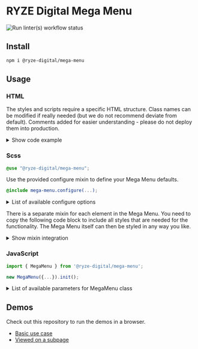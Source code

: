 # RYZE Digital Mega Menu

![Run linter(s) workflow status](https://github.com/ryze-digital/mega-menu/actions/workflows/run-lint.yml/badge.svg)

## Install

```sh
npm i @ryze-digital/mega-menu
```

## Usage

### HTML

The styles and scripts require a specific HTML structure. Class names can be modified if really needed (but we do not
recommend deviate from default). Comments added for easier understanding - please do not deploy them into production.

<details>
<summary>Show code example</summary>

```html
<nav id="nav-main" class="mega-menu" data-mega-menu aria-label="Main">
    <!-- The value of aria-controls needs to match the id of the related nav tag -->
    <button type="button" class="toggle" aria-expanded="false" aria-controls="nav-main" data-mega-menu-toggle>
        <span class="visually-hidden">Show main navigation</span>
        <span class="hamburger-icon">☰</span>
    </button>
    <div class="level-wrapper" inert>
        <ul>
            <!-- Add is-active class, when user is currently on this page (must be done on every level) -->
            <li class="is-active">
                <button type="button" aria-expanded="false">
                    <span class="visually-hidden">Opens the submenu:</span>
                    <span>About us</span>
                </button>
                <div class="level-wrapper" inert>
                    <!-- Teaser is optional -->
                    <div class="teaser">
                        <h2 class="h2 headline">About us</h2>
                        <p>
                            Lorem ipsum dolor sit amet, consectetuer adipiscing elit. Aenean commodo ligula eget dolor.
                            Aenean massa. Cum sociis natoque penatibus et magnis dis parturient montes, nascetur
                            ridiculus mus.
                        </p>
                        <a href="#" class="button">Go to about us</a>
                    </div>
                    <ul>
                        <!-- Add a back button as first-child to every sublevel -->
                        <li class="back">
                            <button type="button" data-back>
                                <span>Back to overview</span>
                            </button>
                        </li>
                        <!-- Add is-active class, when user is currently on this page (must be done on every level) -->
                        <li class="title is-active">
                            <!-- Add aria-current="page" attribute, when user is currently on this page -->
                            <a href="#" aria-current="page">
                                <span>About us</span>
                            </a>
                        </li>
                        <li>
                            <button type="button" aria-expanded="false">
                                <span class="visually-hidden">Opens the submenu:</span>
                                <span>History</span>
                            </button>
                            <div class="level-wrapper" inert>
                                <ul>
                                    <li class="back">
                                        <button type="button" data-back>
                                            <span>Back to overview</span>
                                        </button>
                                    </li>
                                    <li class="title">
                                        <a href="#">
                                            <span>History</span>
                                        </a>
                                    </li>
                                    <li>
                                        <a href="#">
                                            <span>1995</span>
                                        </a>
                                    </li>
                                    <li>
                                        <a href="#">
                                            <span>2005</span>
                                        </a>
                                    </li>
                                    <li>
                                        <a href="#">
                                            <span>2009</span>
                                        </a>
                                    </li>
                                    <li>
                                        <a href="#">
                                            <span>2016</span>
                                        </a>
                                    </li>
                                    <li>
                                        <a href="#">
                                            <span>2022</span>
                                        </a>
                                    </li>
                                    <!-- Add a close menu button as last-child to every sublevel (only visible for keyboard users) -->
                                    <li class="close">
                                        <button type="button" class="visually-hidden" data-close>
                                            <span>Close menu</span>
                                        </button>
                                    </li>
                                </ul>
                            </div>
                        </li>
                        <li>
                            <a href="#">
                                <span>Team</span>
                            </a>
                        </li>
                        <li class="close">
                            <button type="button" class="visually-hidden" data-close>
                                <span>Close menu</span>
                            </button>
                        </li>
                    </ul>
                </div>
            </li>
            <li>
                <button type="button" aria-expanded="false">
                    <span class="visually-hidden">Opens the submenu:</span>
                    <span>Products</span>
                </button>
                <div class="level-wrapper" inert>
                    <ul>
                        <li class="back">
                            <button type="button" data-back>
                                <span>Back to overview</span>
                            </button>
                        </li>
                        <li class="title">
                            <a href="#">
                                <span>Products</span>
                            </a>
                        </li>
                        <li>
                            <button type="button" aria-expanded="false">
                                <span class="visually-hidden">Opens the submenu:</span>
                                <span>Materials</span>
                            </button>
                            <div class="level-wrapper" inert>
                                <ul>
                                    <li class="back">
                                        <button type="button" data-back>
                                            <span>Back to overview</span>
                                        </button>
                                    </li>
                                    <li class="title">
                                        <a href="#">
                                            <span>Materials</span>
                                        </a>
                                    </li>
                                    <li>
                                        <button type="button" aria-expanded="false">
                                            <span class="visually-hidden">Opens the submenu:</span>
                                            <span>Wood</span>
                                        </button>
                                        <div class="level-wrapper" inert>
                                            <ul>
                                                <li class="back">
                                                    <button type="button" data-back>
                                                        <span>Back to overview</span>
                                                    </button>
                                                </li>
                                                <li class="title">
                                                    <a href="#">
                                                        <span>Wood</span>
                                                    </a>
                                                </li>
                                                <li>
                                                    <a href="#">
                                                        <span>Maple</span>
                                                    </a>
                                                </li>
                                                <li>
                                                    <a href="#">
                                                        <span>Oak</span>
                                                    </a>
                                                </li>
                                                <li>
                                                    <a href="#">
                                                        <span>Chestnut</span>
                                                    </a>
                                                </li>
                                                <li class="close">
                                                    <button type="button" class="visually-hidden" data-close>
                                                        <span>Close menu</span>
                                                    </button>
                                                </li>
                                            </ul>
                                        </div>
                                    </li>
                                    <li>
                                        <button type="button" aria-expanded="false">
                                            <span class="visually-hidden">Opens the submenu:</span>
                                            <span>Steal</span>
                                        </button>
                                        <div class="level-wrapper" inert>
                                            <ul>
                                                <li class="back">
                                                    <button type="button" data-back>
                                                        <span>Back to overview</span>
                                                    </button>
                                                </li>
                                                <li class="title">
                                                    <a href="#">
                                                        <span>Steal</span>
                                                    </a>
                                                </li>
                                                <li>
                                                    <a href="#">
                                                        <span>Alloyed</span>
                                                    </a>
                                                </li>
                                                <li>
                                                    <a href="#">
                                                        <span>Unalloyed</span>
                                                    </a>
                                                </li>
                                                <li class="close">
                                                    <button type="button" class="visually-hidden" data-close>
                                                        <span>Close menu</span>
                                                    </button>
                                                </li>
                                            </ul>
                                        </div>
                                    </li>
                                    <li>
                                        <a href="#">
                                            <span>Aluminum</span>
                                        </a>
                                    </li>
                                    <li>
                                        <button type="button" aria-expanded="false">
                                            <span class="visually-hidden">Opens the submenu:</span>
                                            <span>Plastic</span>
                                        </button>
                                        <div class="level-wrapper" inert>
                                            <ul>
                                                <li class="back">
                                                    <button type="button" data-back>
                                                        <span>Back to overview</span>
                                                    </button>
                                                </li>
                                                <li class="title">
                                                    <a href="#">
                                                        <span>Plastic</span>
                                                    </a>
                                                </li>
                                                <li>
                                                    <a href="#">
                                                        <span>Thermoplastics</span>
                                                    </a>
                                                </li>
                                                <li>
                                                    <a href="#">
                                                        <span>Elastomers</span>
                                                    </a>
                                                </li>
                                                <li>
                                                    <a href="#">
                                                        <span>Thermosets</span>
                                                    </a>
                                                </li>
                                                <li class="close">
                                                    <button type="button" class="visually-hidden" data-close>
                                                        <span>Close menu</span>
                                                    </button>
                                                </li>
                                            </ul>
                                        </div>
                                    </li>
                                    <li class="close">
                                        <button type="button" class="visually-hidden" data-close>
                                            <span>Close menu</span>
                                        </button>
                                    </li>
                                </ul>
                            </div>
                        </li>
                        <li>
                            <button type="button" aria-expanded="false">
                                <span class="visually-hidden">Opens the submenu:</span>
                                <span>Coating</span>
                            </button>
                            <div class="level-wrapper" inert>
                                <ul>
                                    <li class="back">
                                        <button type="button" data-back>
                                            <span>Back to overview</span>
                                        </button>
                                    </li>
                                    <li class="title">
                                        <a href="#">
                                            <span>Coating</span>
                                        </a>
                                    </li>
                                    <li>
                                        <a href="#">
                                            <span>Varnish</span>
                                        </a>
                                    </li>
                                    <li>
                                        <a href="#">
                                            <span>Synthetic substance</span>
                                        </a>
                                    </li>
                                    <li>
                                        <a href="#">
                                            <span>Carbon</span>
                                        </a>
                                    </li>
                                    <li class="close">
                                        <button type="button" class="visually-hidden" data-close>
                                            <span>Close menu</span>
                                        </button>
                                    </li>
                                </ul>
                            </div>
                        </li>
                        <li>
                            <button type="button" aria-expanded="false">
                                <span class="visually-hidden">Opens the submenu:</span>
                                <span>Liquids</span>
                            </button>
                            <div class="level-wrapper" inert>
                                <ul>
                                    <li class="back">
                                        <button type="button" data-back>
                                            <span>Back to overview</span>
                                        </button>
                                    </li>
                                    <li class="title">
                                        <a href="#">
                                            <span>Liquids</span>
                                        </a>
                                    </li>
                                    <li>
                                        <a href="#">
                                            <span>Distilled water</span>
                                        </a>
                                    </li>
                                    <li>
                                        <a href="#">
                                            <span>Hydrogen peroxide</span>
                                        </a>
                                    </li>
                                    <li class="close">
                                        <button type="button" class="visually-hidden" data-close>
                                            <span>Close menu</span>
                                        </button>
                                    </li>
                                </ul>
                            </div>
                        </li>
                        <li class="close">
                            <button type="button" class="visually-hidden" data-close>
                                <span>Close menu</span>
                            </button>
                        </li>
                    </ul>
                </div>
            </li>
            <li>
                <a href="#">
                    <span>Contact</span>
                </a>
                <!-- You do not need a sublevel on every menu item -->
            </li>
            <li class="close">
                <button type="button" class="visually-hidden" data-close>
                    <span>Close menu</span>
                </button>
            </li>
        </ul>
    </div>
</nav>
```
</details>

### Scss

```scss
@use "@ryze-digital/mega-menu";
```

Use the provided configure mixin to define your Mega Menu defaults.

```scss
@include mega-menu.configure(...);
```

<details>
<summary>List of available configure options</summary>

| Option                                          | Type              | Default                              | Description                                                                                                    |
|-------------------------------------------------|-------------------|--------------------------------------|----------------------------------------------------------------------------------------------------------------|
| breakpoint                                      | String (Quoted)   | <code>"large"</code>                 | The breakpoint at which the menu should switch from mobile to desktop layout                                   |
| transition                                      | Map               |                                      | Default values for all used transitions                                                                        |
| transition.duration                             | Number            | <code>200ms</code>                   |                                                                                                                |
| icons                                           | Map               |                                      | Configure which icons from your icon font should be used                                                       |
| icons.back                                      | Map               |                                      |                                                                                                                |
| icons.back.icon                                 | String (Quoted)   | <code>null</code>                    | The UTF-8 character for the icon used on the back button                                                       |
| icons.back.spacing                              | Number            | <code>null</code>                    | Add extra inline padding to the anchor containing the icon, so the text cannot run behind/under the icon       |
| icons.has-sub-level                             | Map               |                                      |                                                                                                                |
| icons.has-sub-level.icon                        | String (Quoted)   | <code>null</code>                    | The UTF-8 character for the icon to be shown, if a menu item has a sub level                                   |
| icons.has-sub-level.spacing                     | Number            | <code>null</code>                    | Add extra inline padding to the anchor containing the icon, so the text cannot run behind/under the icon       |
| icons.close                                     | Map               |                                      |                                                                                                                |
| icons.close.icon                                | String (Quoted)   | <code>null</code>                    | The UTF-8 character for the icon used on the close menu button (only visible for keyboard users)               |
| icons.close.spacing                             | Number            | <code>null</code>                    | Add extra inline padding to the anchor containing the icon, so the text cannot run behind/under the icon       |
| active-font-weight                              | String (Unquoted) | <code>bold</code>                    | The font-weight used for active (currently viewed) menu items                                                  |
| mobile                                          | Map               |                                      | Configuration options, that are mostly relevant for the mobile view                                            |
| mobile.position                                 | String (Unquoted) | <code>fixed</code>                   |                                                                                                                |
| mobile.background-color                         | Color             | <code>#ffffff</code>                 |                                                                                                                |
| mobile.spacing                                  | Map               |                                      |                                                                                                                |
| mobile.spacing.block-start                      | Number            | <code>scss-utilities.rem-calc(50)</code>  | The distance the mobile menu should have to the top of the viewport (in most cases the mobile header height)   |
| mobile.spacing.block-end                        | Number            | <code>0</code>                       | The distance the mobile menu should have to the bottom of the viewport                                         |
| mobile.padding                                  | Map               |                                      | The overall padding around the whole menu                                                                      |
| mobile.padding.block-start                      | Number            | <code>scss-utilities.rem-calc(20)</code>  |                                                                                                                |
| mobile.padding.block-end                        | Number            | <code>scss-utilities.rem-calc(20)</code>  |                                                                                                                |
| mobile.padding.inline-start                     | Number            | <code>scss-utilities.rem-calc(20)</code>  |                                                                                                                |
| mobile.padding.inline-end                       | Number            | <code>scss-utilities.rem-calc(20)</code>  |                                                                                                                |
| mobile.anchor                                   | Map               |                                      |                                                                                                                |
| mobile.anchor.padding                           | Map               |                                      | The padding used on all links inside menu                                                                      |
| mobile.anchor.padding.block-start               | Number            | <code>scss-utilities.rem-calc(12)</code>  |                                                                                                                |
| mobile.anchor.padding.block-end                 | Number            | <code>scss-utilities.rem-calc(12)</code>  |                                                                                                                |
| mobile.anchor.padding.inline-start              | Number            | <code>scss-utilities.rem-calc(16)</code>  |                                                                                                                |
| mobile.anchor.padding.inline-end                | Number            | <code>scss-utilities.rem-calc(16)</code>  |                                                                                                                |
| desktop                                         | Map               |                                      | Configuration options, that are mostly relevant for the desktop view                                           |
| desktop.background-color                        | Map               | <code>#ffffff</code>                 |                                                                                                                |
| desktop.spacing                                 | Map               |                                      |                                                                                                                |
| desktop.spacing.block-start                     | Number            | <code>scss-utilities.rem-calc(100)</code> | The distance the desktop menu should have to the top of the viewport (in most cases the desktop header height) |
| desktop.spacing.block-end                       | Number            | <code>unset</code>                   | The distance the desktop menu should have to the bottom of the viewport                                        |
| desktop.wrapper                                 | Map               |                                      | Contains styles for the "real Mega Menu" (the multi-column flyout on desktop)                                  |
| desktop.wrapper.padding                         | Map               |                                      |                                                                                                                |
| desktop.wrapper.padding.block-start             | Number            | <code>scss-utilities.rem-calc(20)</code>  |                                                                                                                |
| desktop.wrapper.padding.block-end               | Number            | <code>scss-utilities.rem-calc(20)</code>  |                                                                                                                |
| desktop.wrapper.padding.inline                  | Number            | <code>scss-utilities.rem-calc(20)</code>  |                                                                                                                |
| desktop.wrapper.max-inline-size                 | Number            | <code>95ch</code>                    | The maximum width of the "real Mega Menu" (in most cases the max-width of your page layout)                    |
| desktop.columns                                 | Number            | <code>3</code>                       | The amount of (sub-level) columns that are shown, without the need to click to view further                    |
| desktop.first-level                             | Map               |                                      | Configuration options especially for the top level (the menu items, that are always visible on desktop)        |
| desktop.first-level.gap                         | Number            | <code>0</code>                       | Spacing between top level menu items (there is already a visual gap coming from the anchor padding)            |
| desktop.first-level.anchor                      | Map               |                                      |                                                                                                                |
| desktop.first-level.anchor.padding              | Map               |                                      | The padding used for top level links                                                                           |
| desktop.first-level.anchor.padding.block-start  | Number            | <code>scss-utilities.rem-calc(4)</code>   |                                                                                                                |
| desktop.first-level.anchor.padding.block-end    | Number            | <code>scss-utilities.rem-calc(4)</code>   |                                                                                                                |
| desktop.first-level.anchor.padding.inline-start | Number            | <code>scss-utilities.rem-calc(20)</code>  |                                                                                                                |
| desktop.first-level.anchor.padding.inline-end   | Number            | <code>scss-utilities.rem-calc(20)</code>  |                                                                                                                |
| desktop.sub-level                               | Map               |                                      | Configuration options for all desktop sub levels                                                               |
| desktop.sub-level.anchor                        | Map               |                                      |                                                                                                                |
| desktop.sub-level.anchor.padding                | Map               |                                      | The padding used for all sub level links                                                                       |
| desktop.sub-level.anchor.padding.block-start    | Number            | <code>scss-utilities.rem-calc(8)</code>   |                                                                                                                |
| desktop.sub-level.anchor.padding.block-end      | Number            | <code>scss-utilities.rem-calc(8)</code>   |                                                                                                                |
| desktop.sub-level.anchor.padding.inline-start   | Number            | <code>scss-utilities.rem-calc(13)</code>  |                                                                                                                |
| desktop.sub-level.anchor.padding.inline-end     | Number            | <code>scss-utilities.rem-calc(13)</code>  |                                                                                                                |
| classes                                         | Map               |                                      | Selectors that are used inside our mixins                                                                      |
| classes.sub-level-open                          | String (Quoted)   | <code>"open"</code>                  |                                                                                                                |
| classes.sub-level-headline                      | String (Quoted)   | <code>"title"</code>                 |                                                                                                                |
| classes.close-sub-level-button                  | String (Quoted)   | <code>"back"</code>                  |                                                                                                                |
| classes.close-menu-li                           | String (Quoted)   | <code>"close"</code>                 |                                                                                                                |

Check out [the actual configure mixin](src/styles/_config.scss) for better understanding.
</details>

There is a separate mixin for each element in the Mega Menu. You need to copy the following code block to include all
styles that are needed for the functionality. The Mega Menu itself can then be styled in any way you like.

<details>
<summary>Show mixin integration</summary>

```scss
.mega-menu {
    .toggle {
        @include mega-menu.toggle();
    }
    .level-wrapper {
        @include mega-menu.level-wrapper();
    }
    a:not(.button),
    button:not(.toggle) {
        @include mega-menu.links();
    }
    ul {
        li {
            &:has(ul) > button {
                @include mega-menu.button-has-sub-level() { 
                    // your icon styles (@content)
                }
            }
            &.is-active {
                > {
                    a,
                    button {
                        @include mega-menu.list-item-active();   
                    }
                }
            }
        }
    }
    .back {
        button  {
            @include mega-menu.button-back() {
                // your icon styles (@content)
            }
        }
    }
    .close {
        button {
            @include mega-menu.button-close() {
                // your icon styles (@content)
            }
        }
    }
    .teaser {
        @include mega-menu.teaser();
    }
    > .level-wrapper {
        @include mega-menu.level-wrapper-level-1();
        > ul {
            @include mega-menu.list-level-1();
            ul {
                @include mega-menu.list-level-1-sub-lists();
                @include mega-menu.invert-title-and-back(); // optional, use it only if the back button is below your sublevel title 
                a,
                button {
                    @include mega-menu.links-level-1-sub-levels();
                }
            }
            > li {
                > {
                    a,
                    button {
                        @include mega-menu.links-level-1();
                    }
                }
                > .level-wrapper {
                    @include mega-menu.level-wrapper-level-2();
                    .level-wrapper {
                        @include mega-menu.level-wrapper-level-2-sub-levels();
                    }
                }
            }
        }
    }
}

// The following could maybe be already be integrated (doesn`t belong to the mega menu itself)
.visually-hidden {
    @include scss-utilities.visually-hidden();
}
```
</details>

### JavaScript

```js
import { MegaMenu } from '@ryze-digital/mega-menu';

new MegaMenu({...}).init();
```

<details>
<summary>List of available parameters for MegaMenu class</summary>

| Option             | Type        | Default                                                                                                                                      | Description                                                                 |
|--------------------|-------------|----------------------------------------------------------------------------------------------------------------------------------------------|-----------------------------------------------------------------------------|
| el                 | HTMLElement | <code>document.querySelector('[data-mega-menu]')</code>                                                                                      | Container to which the library should be bound                              |
| menuToggle         | HTMLElement | <code>document.querySelector('[data-mega-menu-toggle]')</code>                                                                               | Element used to toggle visibility of mobile menu                            |
| breakpoint         | string      | <code>'large'</code>                                                                                                                         | Breakpoint at which to switch from mobile to desktop menu                   |
| openActiveSubLevel | boolean     | <code>true</code>                                                                                                                            | Open the sub level inside Mega Menu that you are currently on to            |
| classes            | object      | <pre>{<br>&nbsp;&nbsp;levelWrapper: 'level-wrapper',<br>&nbsp;&nbsp;subLevelOpen: 'open',<br>&nbsp;&nbsp;activeItems: 'is-active'<br>}</pre> | Selectors that are used internally or states that will be added to elements |
</details>

## Demos

Check out this repository to run the demos in a browser.

- [Basic use case](/demos/basic.html)
- [Viewed on a subpage](/demos/subpage.html)
